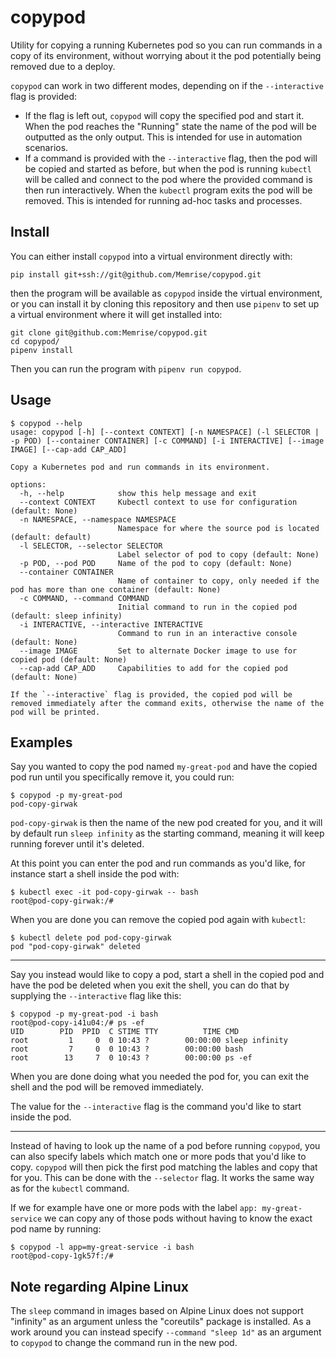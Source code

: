 # copypod

Utility for copying a running Kubernetes pod so you can run commands in a copy
of its environment, without worrying about it the pod potentially being removed
due to a deploy.

`copypod` can work in two different modes, depending on if the `--interactive`
flag is provided:

-   If the flag is left out, `copypod` will copy the specified pod and start
    it. When the pod reaches the "Running" state the name of the pod will be
    outputted as the only output. This is intended for use in automation
    scenarios.
-   If a command is provided with the `--interactive` flag, then the pod will
    be copied and started as before, but when the pod is running `kubectl` will
    be called and connect to the pod where the provided command is then run
    interactively. When the `kubectl` program exits the pod will be removed.
    This is intended for running ad-hoc tasks and processes.


## Install

You can either install `copypod` into a virtual environment directly with:

    pip install git+ssh://git@github.com/Memrise/copypod.git

then the program will be available as `copypod` inside the virtual environment,
or you can install it by cloning this repository and then use `pipenv` to set
up a virtual environment where it will get installed into:

    git clone git@github.com:Memrise/copypod.git
    cd copypod/
    pipenv install

Then you can run the program with `pipenv run copypod`.


## Usage

    $ copypod --help
    usage: copypod [-h] [--context CONTEXT] [-n NAMESPACE] (-l SELECTOR | -p POD) [--container CONTAINER] [-c COMMAND] [-i INTERACTIVE] [--image IMAGE] [--cap-add CAP_ADD]

    Copy a Kubernetes pod and run commands in its environment.

    options:
      -h, --help            show this help message and exit
      --context CONTEXT     Kubectl context to use for configuration (default: None)
      -n NAMESPACE, --namespace NAMESPACE
                            Namespace for where the source pod is located (default: default)
      -l SELECTOR, --selector SELECTOR
                            Label selector of pod to copy (default: None)
      -p POD, --pod POD     Name of the pod to copy (default: None)
      --container CONTAINER
                            Name of container to copy, only needed if the pod has more than one container (default: None)
      -c COMMAND, --command COMMAND
                            Initial command to run in the copied pod (default: sleep infinity)
      -i INTERACTIVE, --interactive INTERACTIVE
                            Command to run in an interactive console (default: None)
      --image IMAGE         Set to alternate Docker image to use for copied pod (default: None)
      --cap-add CAP_ADD     Capabilities to add for the copied pod (default: None)

    If the `--interactive` flag is provided, the copied pod will be removed immediately after the command exits, otherwise the name of the pod will be printed.


## Examples

Say you wanted to copy the pod named `my-great-pod` and have the copied pod run
until you specifically remove it, you could run:

    $ copypod -p my-great-pod
    pod-copy-girwak

`pod-copy-girwak` is then the name of the new pod created for you, and it will
by default run `sleep infinity` as the starting command, meaning it will keep
running forever until it's deleted.

At this point you can enter the pod and run commands as you'd like, for
instance start a shell inside the pod with:

    $ kubectl exec -it pod-copy-girwak -- bash
    root@pod-copy-girwak:/#

When you are done you can remove the copied pod again with `kubectl`:

    $ kubectl delete pod pod-copy-girwak
    pod "pod-copy-girwak" deleted


---

Say you instead would like to copy a pod, start a shell in the copied pod and
have the pod be deleted when you exit the shell, you can do that by supplying
the `--interactive` flag like this:

    $ copypod -p my-great-pod -i bash
    root@pod-copy-i41u04:/# ps -ef
    UID        PID  PPID  C STIME TTY          TIME CMD
    root         1     0  0 10:43 ?        00:00:00 sleep infinity
    root         7     0  0 10:43 ?        00:00:00 bash
    root        13     7  0 10:43 ?        00:00:00 ps -ef

When you are done doing what you needed the pod for, you can exit the shell and
the pod will be removed immediately.

The value for the `--interactive` flag is the command you'd like to start
inside the pod.

---

Instead of having to look up the name of a pod before running `copypod`, you
can also specify labels which match one or more pods that you'd like to copy.
`copypod` will then pick the first pod matching the lables and copy that for
you. This can be done with the `--selector` flag. It works the same way as for
the `kubectl` command.

If we for example have one or more pods with the label `app: my-great-service`
we can copy any of those pods without having to know the exact pod name by
running:

    $ copypod -l app=my-great-service -i bash
    root@pod-copy-1gk57f:/#


## Note regarding Alpine Linux

The `sleep` command in images based on Alpine Linux does not
support "infinity" as an argument unless the "coreutils" package is installed.
As a work around you can instead specify `--command "sleep 1d"` as an argument
to `copypod` to change the command run in the new pod.

